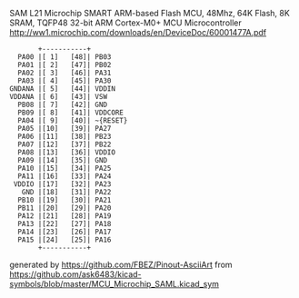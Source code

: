 SAM L21 Microchip SMART ARM-based Flash MCU, 48Mhz, 64K Flash, 8K SRAM, TQFP48
32-bit ARM Cortex-M0+ MCU Microcontroller
http://ww1.microchip.com/downloads/en/DeviceDoc/60001477A.pdf


	       +-----------+
	  PA00 |[ 1]   [48]| PB03
	  PA01 |[ 2]   [47]| PB02
	  PA02 |[ 3]   [46]| PA31
	  PA03 |[ 4]   [45]| PA30
	GNDANA |[ 5]   [44]| VDDIN
	VDDANA |[ 6]   [43]| VSW
	  PB08 |[ 7]   [42]| GND
	  PB09 |[ 8]   [41]| VDDCORE
	  PA04 |[ 9]   [40]| ~{RESET}
	  PA05 |[10]   [39]| PA27
	  PA06 |[11]   [38]| PB23
	  PA07 |[12]   [37]| PB22
	  PA08 |[13]   [36]| VDDIO
	  PA09 |[14]   [35]| GND
	  PA10 |[15]   [34]| PA25
	  PA11 |[16]   [33]| PA24
	 VDDIO |[17]   [32]| PA23
	   GND |[18]   [31]| PA22
	  PB10 |[19]   [30]| PA21
	  PB11 |[20]   [29]| PA20
	  PA12 |[21]   [28]| PA19
	  PA13 |[22]   [27]| PA18
	  PA14 |[23]   [26]| PA17
	  PA15 |[24]   [25]| PA16
	       +-----------+


generated by https://github.com/FBEZ/Pinout-AsciiArt from https://github.com/ask6483/kicad-symbols/blob/master/MCU_Microchip_SAML.kicad_sym